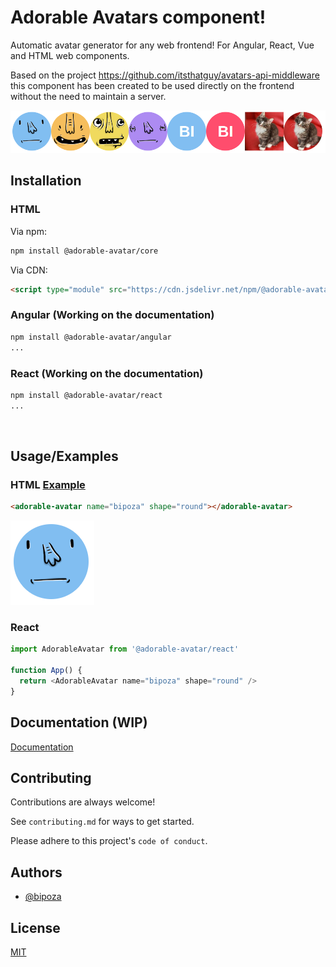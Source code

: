 
# Adorable Avatars component!

Automatic avatar generator for any web frontend! For Angular, React, Vue and HTML web components.


Based on the project https://github.com/itsthatguy/avatars-api-middleware this component has been created to be used directly on the frontend without the need to maintain a server.

![Example](./docs/example.png)


## Installation

### HTML

Via npm:
```bash
npm install @adorable-avatar/core
```

Via CDN:
```html
<script type="module" src="https://cdn.jsdelivr.net/npm/@adorable-avatar/core@0.0.2/dist/adorable-avatar/adorable-avatar.esm.js"></script>
```


### Angular (Working on the documentation)

```bash
npm install @adorable-avatar/angular
...
```

### React (Working on the documentation)

```bash
npm install @adorable-avatar/react
...
```

<br>

## Usage/Examples

### HTML [Example](https://codesandbox.io/s/adorable-avatar-core-html-pz8no?file=/index.html:259-274)
```html
<adorable-avatar name="bipoza" shape="round"></adorable-avatar>
```
![User Example](./docs/user_example.png)



### React
```javascript
import AdorableAvatar from '@adorable-avatar/react'

function App() {
  return <AdorableAvatar name="bipoza" shape="round" />
}
```

  
## Documentation (WIP)

[Documentation](https://linktodocumentation)

  
## Contributing

Contributions are always welcome!

See `contributing.md` for ways to get started.

Please adhere to this project's `code of conduct`.

  
## Authors

- [@bipoza](https://www.github.com/bipoza)

  
## License

[MIT](https://choosealicense.com/licenses/mit/)

  
